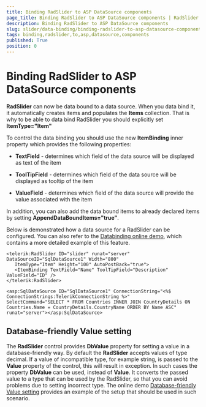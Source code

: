 ```yaml
---
title: Binding RadSlider to ASP DataSource components
page_title: Binding RadSlider to ASP DataSource components | RadSlider for ASP.NET AJAX Documentation
description: Binding RadSlider to ASP DataSource components
slug: slider/data-binding/binding-radslider-to-asp-datasource-components
tags: binding,radslider,to,asp,datasource,components
published: True
position: 0
---
```


# Binding RadSlider to ASP DataSource components

**RadSlider** can now be data bound to a data source. When you data bind it, it automatically creates items and populates the **Items** collection. That is why to be able to data bind RadSlider you should explicitly set **ItemType="Item"**

To control the data binding you should use the new **ItemBinding** inner property which provides the following properties:

* **TextField** - determines which field of the data source will be displayed as text of the item

* **ToolTipField** - determines which field of the data source will be displayed as tooltip of the item

* **ValueField** - determines which field of the data source will provide the value associated with the item

In addition, you can also add the data bound items to already declared items by setting **AppendDataBoundItems="true"**.

Below is demonstrated how a data source for a RadSlider can be configured. You can also refer to the [Databinding online demo](http://demos.telerik.com/aspnet-ajax/slider/examples/databinding/defaultcs.aspx), which contains a more detailed example of this feature.

````ASP.NET
<telerik:RadSlider ID="slider" runat="server" DataSourceID="SqlDataSource1" Width="800"
   ItemType="Item" Height="100" AutoPostBack="true">
   <ItemBinding TextField="Name" ToolTipField="Description" ValueField="ID" />
</telerik:RadSlider>

<asp:SqlDataSource ID="SqlDataSource1" ConnectionString="<%$ ConnectionStrings:TelerikConnectionString %>"
SelectCommand="SELECT * FROM Countries INNER JOIN CountryDetails ON Countries.Name = CountryDetails.CountryName ORDER BY Name ASC"
runat="server"></asp:SqlDataSource>
````

## Database-friendly Value setting

The **RadSlider** control provides **DbValue** property for setting a value in a database-friendly way. By default the **RadSlider** accepts values of type decimal. If a value of incompatible type, for example string, is passed to the **Value** property of the control, this will result in exception. In such cases the property **DbValue** can be used, instead of **Value**. It converts the passed value to a type that can be used by the RadSlider, so that you can avoid problems due to setting incorrect type. The online demo [Database-friendly Value setting](http://demos.telerik.com/aspnet-ajax/slider/examples/dbvalue/defaultcs.aspx) provides an example of the setup that should be used in such scenario.
